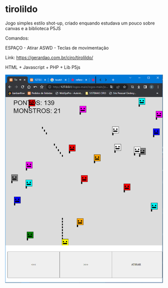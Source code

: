 # tirolildo
Jogo simples estilo shot-up, criado enquando estudava um pouco sobre canvas e a biblioteca P5JS

Comandos:

ESPAÇO - Atirar
ASWD - Teclas de movimentação

Link: https://gerardao.com.br/ciro/tirolildo/

HTML + Javascript + PHP + Lib P5js


![alt tag](screenshot.png)
